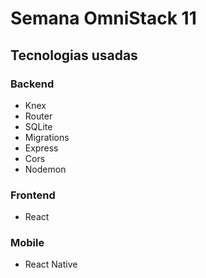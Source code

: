 # Semana OmniStack 11

## Tecnologias usadas

### Backend

-   Knex
-   Router
-   SQLite
-   Migrations
-   Express
-   Cors
-   Nodemon

### Frontend

-   React

### Mobile

-   React Native
